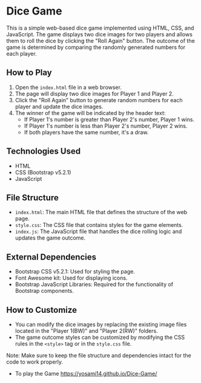 # Dice Game

This is a simple web-based dice game implemented using HTML, CSS, and JavaScript. The game displays two dice images for two players and allows them to roll the dice by clicking the "Roll Again" button. The outcome of the game is determined by comparing the randomly generated numbers for each player.

## How to Play

1. Open the `index.html` file in a web browser.
2. The page will display two dice images for Player 1 and Player 2.
3. Click the "Roll Again" button to generate random numbers for each player and update the dice images.
4. The winner of the game will be indicated by the header text:
   - If Player 1's number is greater than Player 2's number, Player 1 wins.
   - If Player 1's number is less than Player 2's number, Player 2 wins.
   - If both players have the same number, it's a draw.

## Technologies Used

- HTML
- CSS (Bootstrap v5.2.1)
- JavaScript

## File Structure

- `index.html`: The main HTML file that defines the structure of the web page.
- `style.css`: The CSS file that contains styles for the game elements.
- `index.js`: The JavaScript file that handles the dice rolling logic and updates the game outcome.

## External Dependencies

- Bootstrap CSS v5.2.1: Used for styling the page.
- Font Awesome kit: Used for displaying icons.
- Bootstrap JavaScript Libraries: Required for the functionality of Bootstrap components.

## How to Customize

- You can modify the dice images by replacing the existing image files located in the "Player 1(BW)" and "Player 2(RW)" folders.
- The game outcome styles can be customized by modifying the CSS rules in the `<style>` tag or in the `style.css` file.

Note: Make sure to keep the file structure and dependencies intact for the code to work properly.
- To play the Game https://yosami14.github.io/Dice-Game/

